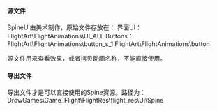 #### 源文件
SpineUI由美术制作，原始文件存放在：
界面UI：FlightArt\FlightAnimations\UI_ALL
Buttons：
FlightArt\FlightAnimations\button_s_1
FlightArt\FlightAnimations\button

源文件用来查看效果，或者拷贝动画名称，不能直接使用。

#### 导出文件
导出文件才是可以直接使用的Spine资源。路径为：
DrowGames\Game_Flight\FlightRes\flight_res\Ui\Spine